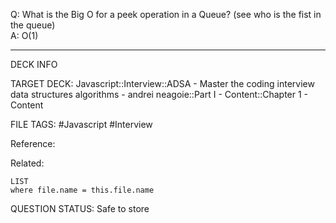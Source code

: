 Q: What is the Big O for a peek operation in a Queue? (see who is the fist in the queue)  
A: O(1)
<!--ID: 1693659895052-->

---

DECK INFO

TARGET DECK: Javascript::Interview::ADSA - Master the coding interview data structures algorithms - andrei neagoie::Part I - Content::Chapter 1 - Content

FILE TAGS: #Javascript #Interview

Reference:

Related:

```dataview
LIST
where file.name = this.file.name
```


QUESTION STATUS: Safe to store